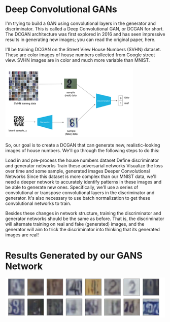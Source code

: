 # Deep Convolutional GANs
I'm trying to build a GAN using convolutional layers in the generator and discriminator. This is called a Deep Convolutional GAN, or DCGAN for short. The DCGAN architecture was first explored in 2016 and has seen impressive results in generating new images; you can read the original paper, here.

I'll be training DCGAN on the Street View House Numbers (SVHN) dataset. These are color images of house numbers collected from Google street view. SVHN images are in color and much more variable than MNIST.

<img src='assets/svhn_dcgan.png' width=80% />

So, our goal is to create a DCGAN that can generate new, realistic-looking images of house numbers. We'll go through the following steps to do this:

Load in and pre-process the house numbers dataset
Define discriminator and generator networks
Train these adversarial networks
Visualize the loss over time and some sample, generated images
Deeper Convolutional Networks
Since this dataset is more complex than our MNIST data, we'll need a deeper network to accurately identify patterns in these images and be able to generate new ones. Specifically, we'll use a series of convolutional or transpose convolutional layers in the discriminator and generator. It's also necessary to use batch normalization to get these convolutional networks to train.

Besides these changes in network structure, training the discriminator and generator networks should be the same as before. That is, the discriminator will alternate training on real and fake (generated) images, and the generator will aim to trick the discriminator into thinking that its generated images are real!

# Results Generated by our GANS Network

<img src='assets/resultGans.PNG' />
